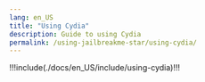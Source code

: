 ```yaml
---
lang: en_US
title: "Using Cydia"
description: Guide to using Cydia
permalink: /using-jailbreakme-star/using-cydia/
---
```


!!!include(./docs/en_US/include/using-cydia)!!!